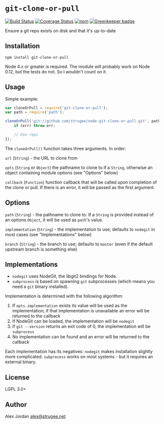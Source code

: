 # `git-clone-or-pull`

[![Build Status](https://travis-ci.org/strugee/node-git-clone-or-pull.svg?branch=master)](http://travis-ci.org/strugee/node-git-clone-or-pull)
[![Coverage Status](https://coveralls.io/repos/github/strugee/node-git-clone-or-pull/badge.svg?branch=master)](https://coveralls.io/github/strugee/node-git-clone-or-pull?branch=master)
[![npm](https://img.shields.io/npm/v/git-clone-or-pull.svg)](https://npmjs.com/package/git-clone-or-pull)
[![Greenkeeper badge](https://badges.greenkeeper.io/strugee/node-git-clone-or-pull.svg)](https://greenkeeper.io/)

Ensure a git repo exists on disk and that it's up-to-date

## Installation

    npm install git-clone-or-pull

Node 4.x or greater is required. The module will probably work on Node 0.12, but the tests do not. So I wouldn't count on it.

## Usage

Simple example:

```js
var cloneOrPull = require('git-clone-or-pull');
var path = require('path');

cloneOrPull('git://github.com/strugee/node-git-clone-or-pull.git', path.join(process.cwd(), 'node-git-clone-or-pull'), function(err) {
    if (err) throw err;

    // Use repo
});
```

The `cloneOrPull()` function takes three arguments. In order:

`url` (`String`) - the URL to clone from

`opts` (`String` or `Object`) the pathname to clone to if a `String`, otherwise an object containing module options (see "Options" below)

`callback` (`Function`) function callback that will be called upon completion of the clone or pull. If there is an error, it will be passed as the first argument.

## Options

`path` (`String`) - the pathname to clone to. If a `String` is provided instead of an options `Object`, it will be used as `path`'s value.

`implementation` (`String`) - the implementation to use; defaults to `nodegit` in most cases (see "Implementations" below)

`branch` (`String`) - the branch to use; defaults to `master` (even if the default upstream branch is something else)

## Implementations

* `nodegit` uses NodeGit, the libgit2 bindings for Node.
* `subprocess` is based on spawning `git` subprocesses (which means you need a `git` binary installed).

Implementation is determined with the following algorithm:

1. If `opts.implementation` exists its value will be used as the implementation; if that implementation is unavailable an error will be returned to the callback
2. If NodeGit can be loaded, the implementation will be `nodegit`
3. If `git --version` returns an exit code of 0, the implementation will be `subprocess`
4. No implementation can be found and an error will be returned to the callback

Each implementation has its negatives: `nodegit` makes installation slightly more complicated. `subprocess` works on most systems - but it requires an external binary.

## License

LGPL 3.0+

## Author

Alex Jordan <alex@strugee.net>

